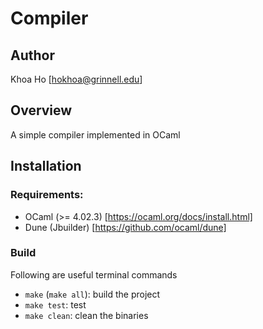 Compiler
==========

Author
------

Khoa Ho [hokhoa@grinnell.edu]


Overview
--------

A simple compiler implemented in OCaml


Installation
------------

### Requirements:
* OCaml (>= 4.02.3) [https://ocaml.org/docs/install.html]
* Dune (Jbuilder) [https://github.com/ocaml/dune]

### Build
Following are useful terminal commands
* `make` (`make all`): build the project
* `make test`: test
* `make clean`: clean the binaries
